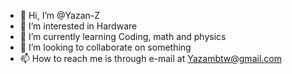 - 👋 Hi, I’m @Yazan-Z
- 👀 I’m interested in Hardware
- 🌱 I’m currently learning Coding, math and physics
- 💞️ I’m looking to collaborate on something
- 📫 How to reach me is through e-mail at Yazambtw@gmail.com

<!---
Yazan-Z/Yazan-Z is a ✨ special ✨ repository because its `README.md` (this file) appears on your GitHub profile.
You can click the Preview link to take a look at your changes.
--->
